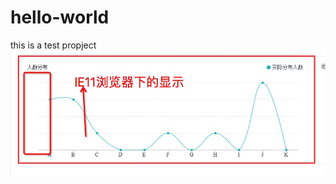 # hello-world
this is a test propject
![avater](https://github.com/pelaliu/hello-world/blob/master/1578637062711_DA3F40F1-73DD-4F66-B43B-35401D72AEBF.png)
